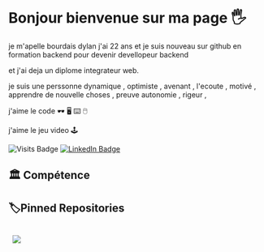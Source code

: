 # Bonjour bienvenue sur ma page :raised_hand_with_fingers_splayed:	

je m'apelle bourdais dylan j'ai 22 ans et je suis nouveau sur github en formation backend pour devenir devellopeur backend 

et j'ai deja un diplome integrateur web.

je suis une perssonne dynamique , optimiste , avenant , l'ecoute , motivé  , apprendre  de nouvelle  choses , preuve autonomie , rigeur ,

j'aime  le  code  :dark_sunglasses: :desktop_computer: :keyboard: :computer_mouse:

j'aime  le jeu  video :joystick:  

![Visits Badge](https://badges.pufler.dev/visits/dylanbourdais/dylanbourdais) [![LinkedIn Badge](https://img.shields.io/badge/LinkedIn-Profile-informational?style=flat&logo=linkedin&logoColor=white&color=0D76A8)](https://www.linkedin.com/in/dylanbourdais/)


##  :classical_building: Compétence

##  :label:Pinned Repositories  
<a href="https://github.com/dylanbourdais/COURS-">
  <img align="center" style="margin:1rem 0.5rem" src="https://github-readme-stats.vercel.app/api/pin/?username=dylanbourdais&repo=COURS-&title_color=ffffff&text_color=c9cacc&icon_color=4AB197&bg_color=1A2B34" />
</a>



